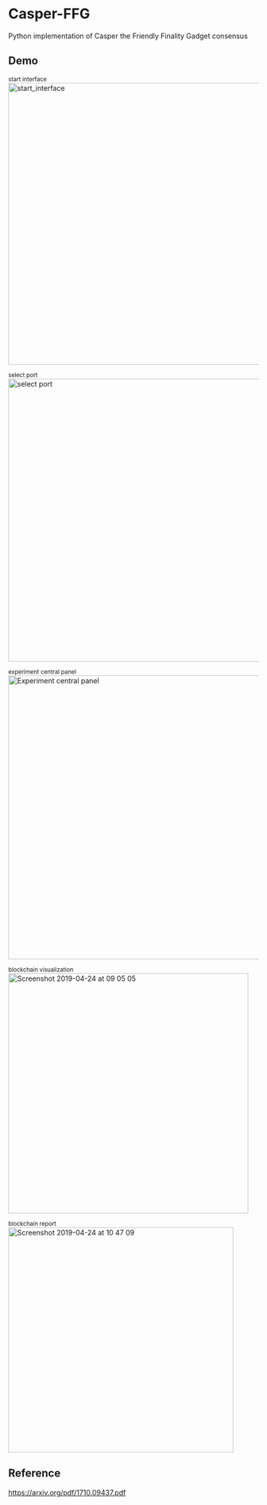 # Casper-FFG
Python implementation of Casper the Friendly Finality Gadget consensus  

## Demo
<sub> start interface </sub>  
<img width="567" alt="start_interface" src="https://user-images.githubusercontent.com/38242437/184260628-2c94ce18-0f3c-4e19-b778-c096a18152c9.png">

<sub> select port </sub>  
<img width="569" alt="select port" src="https://user-images.githubusercontent.com/38242437/184260617-a381d36f-580c-4fb1-b132-1b972f5b4323.png">

<sub> experiment central panel </sub>  
<img width="571" alt="Experiment central panel" src="https://user-images.githubusercontent.com/38242437/184260623-1b6c3a92-94cf-45ab-81d2-d841f7aae2d4.png">

<sub> blockchain visualization </sub>  
<img width="483" alt="Screenshot 2019-04-24 at 09 05 05" src="https://user-images.githubusercontent.com/38242437/184261106-5ca806b8-db5b-4f21-a108-703f0a8877a1.png">

<sub> blockchain report </sub>  
<img width="453" alt="Screenshot 2019-04-24 at 10 47 09" src="https://user-images.githubusercontent.com/38242437/184261194-c861e6ca-f5f9-45a6-87c0-b99ad3b71acc.png">

## Reference
https://arxiv.org/pdf/1710.09437.pdf
